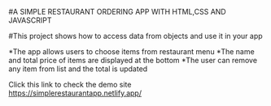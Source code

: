 #A SIMPLE RESTAURANT ORDERING APP WITH HTML,CSS AND JAVASCRIPT

#This project shows how to access data from objects and use it in your app

*The app allows users to choose items from restaurant menu
*The name and total price of items are displayed at the bottom
\*The user can remove any item from list and the total is updated

Click this link to check the demo site
https://simplerestaurantapp.netlify.app/
